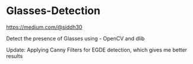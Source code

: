 # Glasses-Detection
https://medium.com/@siddh30

Detect the presence of Glasses using - OpenCV and dlib

Update: Applying Canny Filters for EGDE detection, which gives me better results


